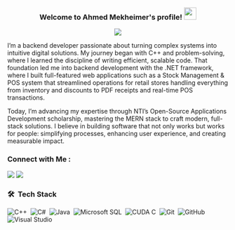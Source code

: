 <h3 align="center">
  Welcome to Ahmed Mekheimer's profile!
  <img src="https://media.giphy.com/media/hvRJCLFzcasrR4ia7z/giphy.gif" width="28">
</h3>

<!-- Typing SVG by DenverCoder1 - https://github.com/DenverCoder1/readme-typing-svg -->
<p align="center">
  <a href="https://github.com/DenverCoder1/readme-typing-svg"><img src="https://readme-typing-svg.herokuapp.com/?lines=Always%20learning%20new%20things&font=Fira%20Code&center=true&width=440&height=45&color=f75c7e&vCenter=true&size=22"></a>
</p> 

I’m a backend developer passionate about turning complex systems into intuitive digital solutions. My journey began with C++ and problem-solving, where I learned the discipline of writing efficient, scalable code. That foundation led me into backend development with the .NET framework, where I built full-featured web applications such as a Stock Management & POS system that streamlined operations for retail stores handling everything from inventory and discounts to PDF receipts and real-time POS transactions.

Today, I’m advancing my expertise through NTI’s Open-Source Applications Development scholarship, mastering the MERN stack to craft modern, full-stack solutions. I believe in building software that not only works but works for people: simplifying processes, enhancing user experience, and creating measurable impact.


### Connect with Me :

<a href="https://www.linkedin.com/in/ahmedmekheimer/" target="_blank"><img src="https://img.shields.io/badge/-LinkedIn-0077B5?style=for-the-badge&logo=Linkedin&logoColor=white"/></a>
<a href="ahmed.khaled.mekheimer@gmail.com" target="_blank"><img src="https://img.shields.io/badge/Gmail-D14836?style=for-the-badge&logo=gmail&logoColor=white"/></a>

### 🛠 &nbsp;Tech Stack
![C++](https://img.shields.io/badge/-C++-blue?logo=cplusplus)&nbsp;
![C#](https://img.shields.io/badge/C%23-239120?style=flat&logo=unity&logoColor=white)&nbsp;
![Java](https://img.shields.io/badge/Java-ED8B00?style=for-the-badge&logo=openjdk&logoColor=white)&nbsp;
![Microsoft SQL](https://img.shields.io/badge/Microsoft_SQL_Server-CC2927)&nbsp;
![CUDA C](https://img.shields.io/badge/CUDA-76B900?logo=nvidia&logoColor=white)&nbsp;
![Git](https://img.shields.io/badge/-Git-05122A?style=flat&logo=git)&nbsp;
![GitHub](https://img.shields.io/badge/-GitHub-05122A?style=flat&logo=github)&nbsp;
![Visual Studio](https://img.shields.io/badge/Visual_Studio-5C2D91?style=for-the-badge&logo=visual%20studio&logoColor=white)&nbsp;
